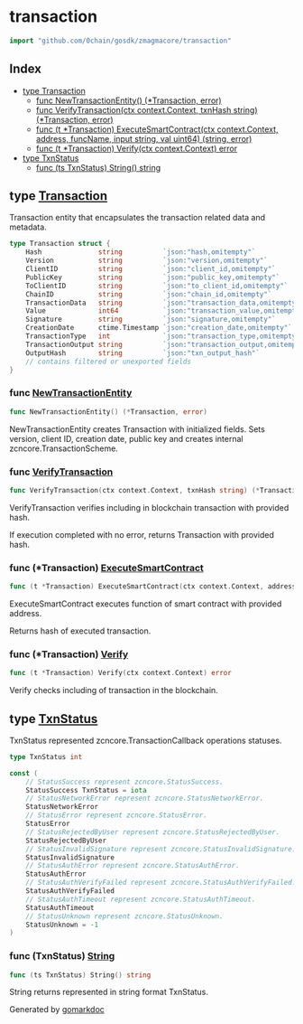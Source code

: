 <!-- Code generated by gomarkdoc. DO NOT EDIT -->

# transaction

```go
import "github.com/0chain/gosdk/zmagmacore/transaction"
```

## Index

- [type Transaction](<#Transaction>)
  - [func NewTransactionEntity\(\) \(\*Transaction, error\)](<#NewTransactionEntity>)
  - [func VerifyTransaction\(ctx context.Context, txnHash string\) \(\*Transaction, error\)](<#VerifyTransaction>)
  - [func \(t \*Transaction\) ExecuteSmartContract\(ctx context.Context, address, funcName, input string, val uint64\) \(string, error\)](<#Transaction.ExecuteSmartContract>)
  - [func \(t \*Transaction\) Verify\(ctx context.Context\) error](<#Transaction.Verify>)
- [type TxnStatus](<#TxnStatus>)
  - [func \(ts TxnStatus\) String\(\) string](<#TxnStatus.String>)


<a name="Transaction"></a>
## type [Transaction](<https://github.com/0chain/gosdk/blob/doc/initial/zmagmacore/transaction/txn.go#L18-L36>)

Transaction entity that encapsulates the transaction related data and metadata.

```go
type Transaction struct {
    Hash              string          `json:"hash,omitempty"`
    Version           string          `json:"version,omitempty"`
    ClientID          string          `json:"client_id,omitempty"`
    PublicKey         string          `json:"public_key,omitempty"`
    ToClientID        string          `json:"to_client_id,omitempty"`
    ChainID           string          `json:"chain_id,omitempty"`
    TransactionData   string          `json:"transaction_data,omitempty"`
    Value             int64           `json:"transaction_value,omitempty"`
    Signature         string          `json:"signature,omitempty"`
    CreationDate      ctime.Timestamp `json:"creation_date,omitempty"`
    TransactionType   int             `json:"transaction_type,omitempty"`
    TransactionOutput string          `json:"transaction_output,omitempty"`
    OutputHash        string          `json:"txn_output_hash"`
    // contains filtered or unexported fields
}
```

<a name="NewTransactionEntity"></a>
### func [NewTransactionEntity](<https://github.com/0chain/gosdk/blob/doc/initial/zmagmacore/transaction/txn.go#L41>)

```go
func NewTransactionEntity() (*Transaction, error)
```

NewTransactionEntity creates Transaction with initialized fields. Sets version, client ID, creation date, public key and creates internal zcncore.TransactionScheme.

<a name="VerifyTransaction"></a>
### func [VerifyTransaction](<https://github.com/0chain/gosdk/blob/doc/initial/zmagmacore/transaction/http.go#L10>)

```go
func VerifyTransaction(ctx context.Context, txnHash string) (*Transaction, error)
```

VerifyTransaction verifies including in blockchain transaction with provided hash.

If execution completed with no error, returns Transaction with provided hash.

<a name="Transaction.ExecuteSmartContract"></a>
### func \(\*Transaction\) [ExecuteSmartContract](<https://github.com/0chain/gosdk/blob/doc/initial/zmagmacore/transaction/txn.go#L62-L63>)

```go
func (t *Transaction) ExecuteSmartContract(ctx context.Context, address, funcName, input string, val uint64) (string, error)
```

ExecuteSmartContract executes function of smart contract with provided address.

Returns hash of executed transaction.

<a name="Transaction.Verify"></a>
### func \(\*Transaction\) [Verify](<https://github.com/0chain/gosdk/blob/doc/initial/zmagmacore/transaction/txn.go#L110>)

```go
func (t *Transaction) Verify(ctx context.Context) error
```

Verify checks including of transaction in the blockchain.

<a name="TxnStatus"></a>
## type [TxnStatus](<https://github.com/0chain/gosdk/blob/doc/initial/zmagmacore/transaction/const.go#L5>)

TxnStatus represented zcncore.TransactionCallback operations statuses.

```go
type TxnStatus int
```

<a name="StatusSuccess"></a>

```go
const (
    // StatusSuccess represent zcncore.StatusSuccess.
    StatusSuccess TxnStatus = iota
    // StatusNetworkError represent zcncore.StatusNetworkError.
    StatusNetworkError
    // StatusError represent zcncore.StatusError.
    StatusError
    // StatusRejectedByUser represent zcncore.StatusRejectedByUser.
    StatusRejectedByUser
    // StatusInvalidSignature represent zcncore.StatusInvalidSignature.
    StatusInvalidSignature
    // StatusAuthError represent zcncore.StatusAuthError.
    StatusAuthError
    // StatusAuthVerifyFailed represent zcncore.StatusAuthVerifyFailed.
    StatusAuthVerifyFailed
    // StatusAuthTimeout represent zcncore.StatusAuthTimeout.
    StatusAuthTimeout
    // StatusUnknown represent zcncore.StatusUnknown.
    StatusUnknown = -1
)
```

<a name="TxnStatus.String"></a>
### func \(TxnStatus\) [String](<https://github.com/0chain/gosdk/blob/doc/initial/zmagmacore/transaction/const.go#L30>)

```go
func (ts TxnStatus) String() string
```

String returns represented in string format TxnStatus.

Generated by [gomarkdoc](<https://github.com/princjef/gomarkdoc>)
